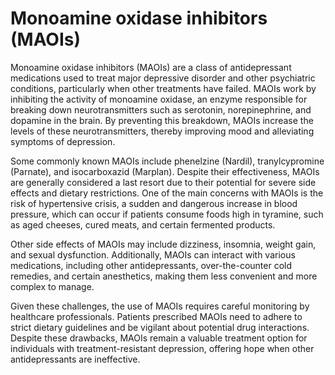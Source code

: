 <!--
source: gpt-40
abbr: MAOI
tags: antidepressants
-->

# Monoamine oxidase inhibitors (MAOIs)

Monoamine oxidase inhibitors (MAOIs) are a class of antidepressant medications used to treat major depressive disorder and other psychiatric conditions, particularly when other treatments have failed. MAOIs work by inhibiting the activity of monoamine oxidase, an enzyme responsible for breaking down neurotransmitters such as serotonin, norepinephrine, and dopamine in the brain. By preventing this breakdown, MAOIs increase the levels of these neurotransmitters, thereby improving mood and alleviating symptoms of depression.

Some commonly known MAOIs include phenelzine (Nardil), tranylcypromine (Parnate), and isocarboxazid (Marplan). Despite their effectiveness, MAOIs are generally considered a last resort due to their potential for severe side effects and dietary restrictions. One of the main concerns with MAOIs is the risk of hypertensive crisis, a sudden and dangerous increase in blood pressure, which can occur if patients consume foods high in tyramine, such as aged cheeses, cured meats, and certain fermented products.

Other side effects of MAOIs may include dizziness, insomnia, weight gain, and sexual dysfunction. Additionally, MAOIs can interact with various medications, including other antidepressants, over-the-counter cold remedies, and certain anesthetics, making them less convenient and more complex to manage.

Given these challenges, the use of MAOIs requires careful monitoring by healthcare professionals. Patients prescribed MAOIs need to adhere to strict dietary guidelines and be vigilant about potential drug interactions. Despite these drawbacks, MAOIs remain a valuable treatment option for individuals with treatment-resistant depression, offering hope when other antidepressants are ineffective.


